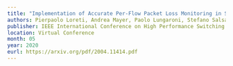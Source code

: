 ```yaml
---
title: "Implementation of Accurate Per-Flow Packet Loss Monitoring in Segment Routing over IPv6 Networks"
authors: Pierpaolo Loreti, Andrea Mayer, Paolo Lungaroni, Stefano Salsano, Rakesh Gandhi and Clarence Filsfils
publisher: IEEE International Conference on High Performance Switching and Routing
location: Virtual Conference
month: 05
year: 2020
eurl: https://arxiv.org/pdf/2004.11414.pdf
---
```

